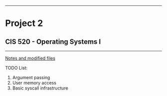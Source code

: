 ----------------------------------------------------------------
# Project 2
## CIS 520 - Operating Systems I
----------------------------------------------------------------
[Notes and modified files](https://github.com/C3sarz/PintOS-P2/blob/master/notes.txt)

TODO List:

1. Argument passing
2. User memory access
3. Basic syscall infrastructure
